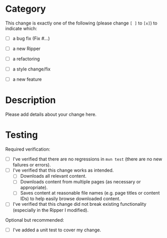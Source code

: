 # Category

This change is exactly one of the following (please change `[ ]` to `[x]`) to indicate which:
* [ ] a bug fix (Fix #...)
* [ ] a new Ripper
* [ ] a refactoring
* [ ] a style change/fix
* [ ] a new feature


# Description

Please add details about your change here.


# Testing

Required verification:
* [ ] I've verified that there are no regressions in `mvn test` (there are no new failures or errors).
* [ ] I've verified that this change works as intended.
  * [ ] Downloads all relevant content.
  * [ ] Downloads content from multiple pages (as necessary or appropriate).
  * [ ] Saves content at reasonable file names (e.g. page titles or content IDs) to help easily browse downloaded content.
* [ ] I've verified that this change did not break existing functionality (especially in the Ripper I modified).

Optional but recommended:
* [ ] I've added a unit test to cover my change.
